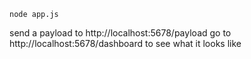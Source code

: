     node app.js

send a payload to http://localhost:5678/payload 
go to http://localhost:5678/dashboard to see what it looks like
